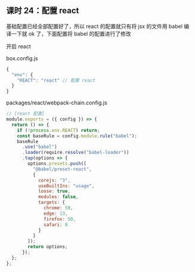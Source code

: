 ## 课时 24：配置 react

基础配置已经全部配置好了，所以 react 的配置就只有将 jsx 的文件用 babel 编译一下就 ok 了，下面配置将 babel 的配置进行了修改

开启 react

box.config.js

```js
{
  "env": {
    "REACT": "react" // 配置 react
  }
}
```

packages/react/webpack-chain.config.js

```js
// [react 配置]
module.exports = ({ config }) => {
  return () => {
    if (!process.env.REACT) return;
    const baseRule = config.module.rule("babel");
    baseRule
      .use("babel")
      .loader(require.resolve("babel-loader"))
      .tap(options => {
        options.presets.push([
          "@babel/preset-react",
          {
            corejs: "3",
            useBuiltIns: "usage",
            loose: true,
            modules: false,
            targets: {
              chrome: 59,
              edge: 13,
              firefox: 50,
              safari: 8
            }
          }
        ]);
        return options;
      });
  };
};
```
